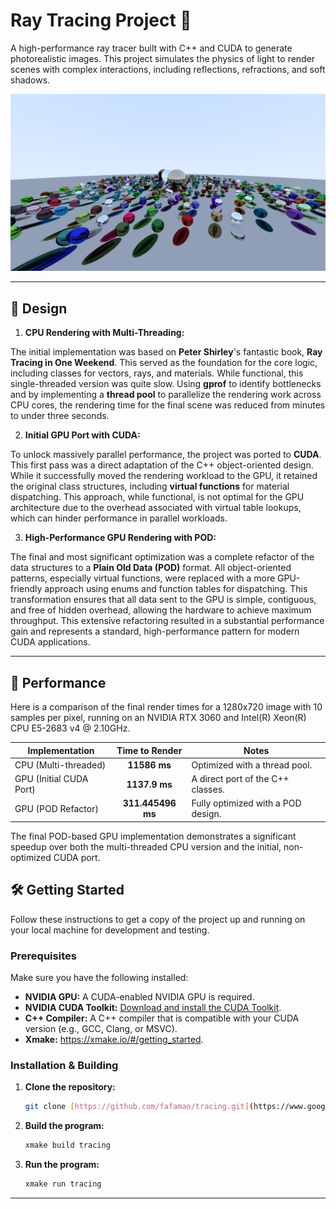 # Ray Tracing Project 🚀

A high-performance ray tracer built with C++ and CUDA to generate photorealistic images. This project simulates the physics of light to render scenes with complex interactions, including reflections, refractions, and soft shadows.

![Rendered Image](./figure/image_pod.png)

***

## 🌟 Design

1.  **CPU Rendering with Multi-Threading:**

The initial implementation was based on **Peter Shirley**'s fantastic book, **Ray Tracing in One Weekend**. This served as the foundation for the core logic, including classes for vectors, rays, and materials. While functional, this single-threaded version was quite slow. Using **gprof** to identify bottlenecks and by implementing a **thread pool** to parallelize the rendering work across CPU cores, the rendering time for the final scene was reduced from minutes to under three seconds.

2.  **Initial GPU Port with CUDA:** 

To unlock massively parallel performance, the project was ported to **CUDA**. This first pass was a direct adaptation of the C++ object-oriented design. While it successfully moved the rendering workload to the GPU, it retained the original class structures, including **virtual functions** for material dispatching. This approach, while functional, is not optimal for the GPU architecture due to the overhead associated with virtual table lookups, which can hinder performance in parallel workloads.

3.  **High-Performance GPU Rendering with POD:**

The final and most significant optimization was a complete refactor of the data structures to a **Plain Old Data (POD)** format. All object-oriented patterns, especially virtual functions, were replaced with a more GPU-friendly approach using enums and function tables for dispatching. This transformation ensures that all data sent to the GPU is simple, contiguous, and free of hidden overhead, allowing the hardware to achieve maximum throughput. This extensive refactoring resulted in a substantial performance gain and represents a standard, high-performance pattern for modern CUDA applications.

***

## 🚀 Performance

Here is a comparison of the final render times for a 1280x720 image with 10 samples per pixel, running on an NVIDIA RTX 3060 and Intel(R) Xeon(R) CPU E5-2683 v4 @ 2.10GHz.

| Implementation          | Time to Render | Notes                               |
| ----------------------- | :------------: | ----------------------------------- |
| CPU (Multi-threaded)    |   **11586 ms**   | Optimized with a thread pool.       |
| GPU (Initial CUDA Port) |   **1137.9 ms**       | A direct port of the C++ classes.   |
| GPU (POD Refactor)      |   **311.445496 ms** | Fully optimized with a POD design.  |

The final POD-based GPU implementation demonstrates a significant speedup over both the multi-threaded CPU version and the initial, non-optimized CUDA port.

## 🛠️ Getting Started

Follow these instructions to get a copy of the project up and running on your local machine for development and testing.

### Prerequisites

Make sure you have the following installed:

* **NVIDIA GPU:** A CUDA-enabled NVIDIA GPU is required.
* **NVIDIA CUDA Toolkit:** [Download and install the CUDA Toolkit](https://developer.nvidia.com/cuda-downloads).
* **C++ Compiler:** A C++ compiler that is compatible with your CUDA version (e.g., GCC, Clang, or MSVC).
* **Xmake:** https://xmake.io/#/getting_started.

### Installation & Building

1.  **Clone the repository:**
    ```sh
    git clone [https://github.com/fafamao/tracing.git](https://www.google.com/search?q=https://github.com/fafamao/tracing.git)
    ```

2.  **Build the program:**
    ```sh
    xmake build tracing
    ```

3.  **Run the program:**
    ```sh
    xmake run tracing
    ```
***

